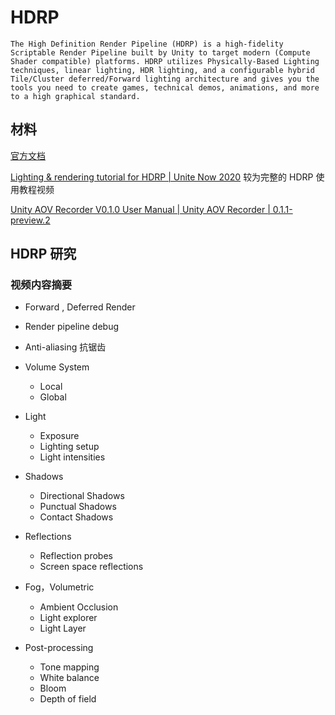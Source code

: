 # HDRP

```
The High Definition Render Pipeline (HDRP) is a high-fidelity Scriptable Render Pipeline built by Unity to target modern (Compute Shader compatible) platforms. HDRP utilizes Physically-Based Lighting techniques, linear lighting, HDR lighting, and a configurable hybrid Tile/Cluster deferred/Forward lighting architecture and gives you the tools you need to create games, technical demos, animations, and more to a high graphical standard.
```

## 材料

[官方文档](https://docs.unity3d.com/Packages/com.unity.render-pipelines.high-definition@12.1/manual/index.html)

[Lighting & rendering tutorial for HDRP | Unite Now 2020](https://www.youtube.com/watch?v=yqCHiZrgKzs) 较为完整的 HDRP 使用教程视频 

[Unity AOV Recorder V0.1.0 User Manual | Unity AOV Recorder | 0.1.1-preview.2](https://docs.unity3d.com/Packages/com.unity.aovrecorder@0.1/manual/index.html)

## HDRP 研究 

### 视频内容摘要

- Forward , Deferred Render
- Render pipeline debug
- Anti-aliasing 抗锯齿
- Volume System
  - Local
  - Global

- Light

  - Exposure
  - Lighting setup
  - Light intensities

- Shadows

  - Directional Shadows
  - Punctual Shadows
  - Contact Shadows

- Reflections

  - Reflection probes
  - Screen space reflections

- Fog，Volumetric

  - Ambient Occlusion
  - Light explorer
  - Light Layer

- Post-processing
  - Tone mapping
  - White balance
  - Bloom
  - Depth of field